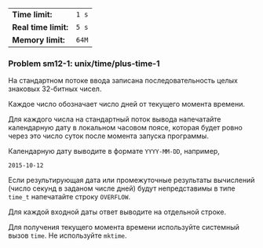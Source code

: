 |                      |       |
|----------------------|-------|
| **Time limit:**      | `1 s` |
| **Real time limit:** | `5 s` |
| **Memory limit:**    | `64M` |


### Problem sm12-1: unix/time/plus-time-1

На стандартном потоке ввода записана последовательность целых знаковых 32-битных чисел.

Каждое число обозначает число дней от текущего момента времени.

Для каждого числа на стандартный поток вывода напечатайте календарную дату в локальном часовом
поясе, которая будет ровно через это число суток после момента запуска программы.

Календарную дату выводите в формате `YYYY-MM-DD`, например,

    
    
    2015-10-12
    

Если результирующая дата или промежуточные результаты вычислений (число секунд в заданом числе дней)
будут непредставимы в типе `time_t` напечатайте строку `OVERFLOW`.

Для каждой входной даты ответ выводите на отдельной строке.

Для получения текущего момента времени используйте системный вызов `time`. Не используйте `mktime`.

